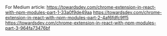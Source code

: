 For Medium article:
https://towardsdev.com/chrome-extension-in-react-with-npm-modules-part-1-33a0f9de49aa
https://towardsdev.com/chrome-extension-in-react-with-npm-modules-part-2-4af6fdfc9ff5
https://towardsdev.com/chrome-extension-in-react-with-npm-modules-part-3-964fa73476bf
